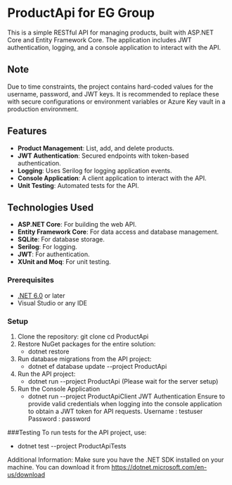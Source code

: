 # ProductApi for EG Group

This is a simple RESTful API for managing products, built with ASP.NET Core and Entity Framework Core. The application includes JWT authentication, logging, and a console application to interact with the API.

## Note
Due to time constraints, the project contains hard-coded values for the username, password, and JWT keys. It is recommended to replace these with secure configurations or environment variables or Azure Key vault in a production environment.

## Features

- **Product Management**: List, add, and delete products.
- **JWT Authentication**: Secured endpoints with token-based authentication.
- **Logging**: Uses Serilog for logging application events.
- **Console Application**: A client application to interact with the API.
- **Unit Testing**: Automated tests for the API.

## Technologies Used

- **ASP.NET Core**: For building the web API.
- **Entity Framework Core**: For data access and database management.
- **SQLite**: For database storage.
- **Serilog**: For logging.
- **JWT**: For authentication.
- **XUnit and Moq**: For unit testing.

### Prerequisites

- [.NET 6.0](https://dotnet.microsoft.com/download/dotnet/6.0) or later
- Visual Studio or any IDE

### Setup
1. Clone the repository:
       git clone <repository-url>
       cd ProductApi
2. Restore NuGet packages for the entire solution:
    - dotnet restore
4. Run database migrations from the API project:
    -  dotnet ef database update --project ProductApi
5. Run the API project:
    -  dotnet run --project ProductApi (Please wait for the server setup)
6. Run the Console Application
    -  dotnet run --project ProductApiClient
JWT Authentication
Ensure to provide valid credentials when logging into the console application to obtain a JWT token for API requests.
Username : testuser
Password : password
      
###Testing
To run tests for the API project, use:
  - dotnet test --project ProductApiTests

Additional Information:
  Make sure you have the .NET SDK installed on your machine. You can download it from https://dotnet.microsoft.com/en-us/download
